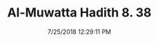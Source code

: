 ---
title        : "Al-Muwatta Hadith 8. 38"
date         : 7/25/2018 12:29:11 PM
draft        : false
type         : "hadith"
layout       : "hadith"
BookCode     : "AMH"
VolumeNumber : "8"
HadithNumber : "38"
categories  :  ["Prayer, Congregation - Permission for a Woman to Pray in a Shift and Head-Covering"]
---